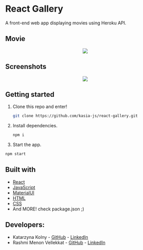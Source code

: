 # React Gallery 

A front-end web app displaying movies using Heroku API. 

## Movie
<p align="center">
  <img src="/client/src/assets/images/motion.gif" />
</p>

## Screenshots

<p align="center">
  <img src="/client/src/assets/images/screenshotsElit.png" />
</p>

## Getting started

1. Clone this repo and enter!

   ```bash
   git clone https://github.com/kasia-js/react-gallery.git
   ```

2. Install dependencies.

   ```bash
   npm i
   ```

3. Start the app.

  ```bash
  npm start
  ```

## Built with

- [React](https://reactjs.org/)
- [JavaScript](https://www.javascript.com/)
- [MaterialUI](https://material-ui.com/)
- [HTML](https://html.com/)
- [CSS](http://css.com/)
- And MORE! check package.json ;)

## Developers:

- Katarzyna Kolny - [GitHub](https://github.com/kasia-js) - [LinkedIn](https://www.linkedin.com/in/katarzyna-kolny-8b3384b9/)
- Rashmi Menon Vellekkat - [GitHub](https://github.com/RashmiBalaji) - [LinkedIn](https://www.linkedin.com/in/rashmi-menon-vellekkat-96bb88118/)

